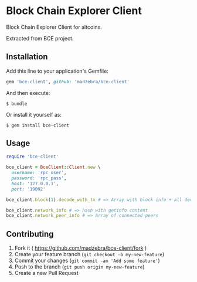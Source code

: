 # Block Chain Explorer Client

Block Chain Explorer Client for altcoins.

Extracted from BCE project.

## Installation

Add this line to your application's Gemfile:

```ruby
gem 'bce-client', github: 'madzebra/bce-client'
```

And then execute:

    $ bundle

Or install it yourself as:

    $ gem install bce-client

## Usage

```ruby
require 'bce-client'

bce_client = BceClient::Client.new \
  username: 'rpc_user',
  password: 'rpc_pass',
  host: '127.0.0.1',
  port: '19092'

bce_client.block(1).decode_with_tx # => Array with block info + all decoded txs

bce_client.network_info # => hash with getinfo content
bce_client.network_peer_info # => Array of connected peers
```

## Contributing

1. Fork it ( https://github.com/madzebra/bce-client/fork )
2. Create your feature branch (`git checkout -b my-new-feature`)
3. Commit your changes (`git commit -am 'Add some feature'`)
4. Push to the branch (`git push origin my-new-feature`)
5. Create a new Pull Request
